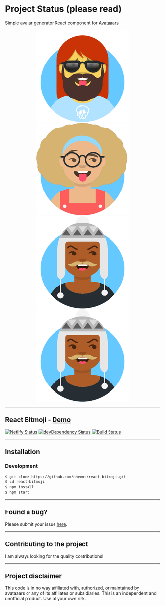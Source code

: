 # Project Status (please read)

Simple avatar generator React component for [Avataaars](https://avataaars.com/)

<p align="center">
<img src='example/example1.png?raw=true' style='width: 300px; height: 300px;' />
<img src='example/example2.png?raw=true' style='width: 300px; height: 300px;' />
<img src='example/example3.png?raw=true' style='width: 300px; height: 300px;' />
<img src='example/example3.png?raw=true' style='width: 300px; height: 300px;' />
</p>

---

## React Bitmoji - [Demo](https://bitmoji.netlify.app/)

[![Netlify Status](https://api.netlify.com/api/v1/badges/c3f46e78-4ce2-45f7-a771-81e156d33e70/deploy-status)](https://app.netlify.com/sites/bitmoji/deploys)
[![devDependency Status](https://david-dm.org/nhemnt/react-bitmoji.svg)](https://david-dm.org/nhemnt/react-bitmoji.svg#info=devDependencies)
[![Build Status](https://travis-ci.org/nhemnt/react-bitmoji.svg?branch=master)](https://travis-ci.org/nhemnt/react-bitmoji)

---

## Installation

### Development

```sh
$ git clone https://github.com/nhemnt/react-bitmoji.git
$ cd react-bitmoji
$ npm install 
$ npm start
```
---

## Found a bug?
Please submit your issue [here](https://github.com/nhemnt/react-bitmoji/issues/new).

---

## Contributing to the project
I am always looking for the quality contributions!

---

## Project disclaimer

This code is in no way affiliated with, authorized, or maintained by avataaars or any of its affiliates or subsidiaries. This is an independent and unofficial product. Use at your own risk.